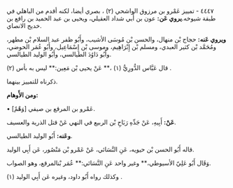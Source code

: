 ٤٤٤٧ - تمييز عَمْرو بن مرزوق الواشحي (٢) ، بصري أيضا، لكنه أقدم من الباهلي في طبقة شيوخه.**يروي عَن:** عون بن أَبي شداد العقيلي، ويحيى بن عبد الحميد بن رافع بن خديج الانصاي.

**ويروي عَنه:** حجاج بْن منهال، والحسن بْن مُوسَى الأشيب، وأَبُو ظفر عبد السلام بْن مطهر، ومُحَمَّد بْن كثير العبدي، ومسلم بْن إِبْرَاهِيم، وموسى بْن إِسْمَاعِيل، وأَبُو عُمَر الحوضي، وأَبُو دَاوُدَ الطيالسي، وأَبُو الوليد الطيالسي.

قال عَبَّاس الدُّورِيُّ (١) ،** عَنْ يحيى بْن مَعِين:** ليس به بأس (٢) .

ذكرناه للتمييز بينهما.

**ومن الأَوهام:**

• [وَهْمٌ] عَمْرو بن المرقع بن صيفي.

**عَنْ:** أَبِيهِ، عَنْ جَدِّهِ رَبَاحِ بْن الربيع في النهي عَنْ قتل الذرية والعسيف.

**وعَنه:** أَبُو الوليد الطيالسي.

قاله أَبُو الحسن بْن حيويه، عَنِ النَّسَائي، عَنْ عَمْرو بْن مَنْصُور، عَن أَبِي الوليد.

وَقَال أَبُو عَلِيّ الأسيوطي،** وغير واحد عَنِ النَّسَائي:** عُمَر بْنالمرقع، وهو الصواب.

وكذلك رواه أَبُو داود، وغيره عَن أَبِي الوليد (١) .
